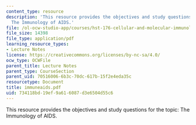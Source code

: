 ```yaml
---
content_type: resource
description: 'This resource provides the objectives and study questions for the topic:
  The Immunology of AIDS.'
file: /ol-ocw-studio-app/courses/hst-176-cellular-and-molecular-immunology-fall-2005/734118bd19ef9a616087d3e6504d55c6_immuneaids.pdf
file_size: 14398
file_type: application/pdf
learning_resource_types:
- Lecture Notes
license: https://creativecommons.org/licenses/by-nc-sa/4.0/
ocw_type: OCWFile
parent_title: Lecture Notes
parent_type: CourseSection
parent_uid: 70516006-6b3c-70dc-617b-15f2e4eda35c
resourcetype: Document
title: immuneaids.pdf
uid: 734118bd-19ef-9a61-6087-d3e6504d55c6
---
```

This resource provides the objectives and study questions for the topic: The Immunology of AIDS.